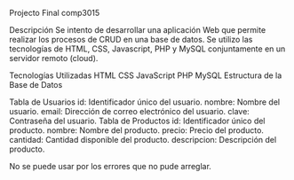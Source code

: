 Projecto Final comp3015

Descripción
Se intento de desarrollar una aplicación Web que permite realizar los procesos de CRUD en una base de
datos. Se utilizo las tecnologías de HTML, CSS, Javascript, PHP y MySQL conjuntamente
en un servidor remoto (cloud).

Tecnologías Utilizadas
HTML
CSS
JavaScript
PHP
MySQL
Estructura de la Base de Datos

Tabla de Usuarios
id: Identificador único del usuario.
nombre: Nombre del usuario.
email: Dirección de correo electrónico del usuario.
clave: Contraseña del usuario.
Tabla de Productos
id: Identificador único del producto.
nombre: Nombre del producto.
precio: Precio del producto.
cantidad: Cantidad disponible del producto.
descripcion: Descripción del producto.


No se puede usar por los errores que no pude arreglar.
